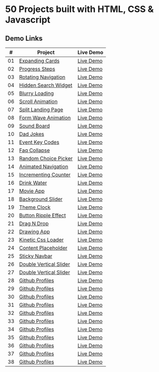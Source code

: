 # 50 Projects built with HTML, CSS & Javascript

## Demo Links

| #   | Project                                                                                                            | Live Demo                                                                                                 |
| --- | ------------------------------------------------------------------------------------------------------------------ | --------------------------------------------------------------------------------------------------------- |
| 01  | [Expanding Cards](https://github.com/ersinctky/50-projects-html-css-js/tree/main/01-expanding-cards)               | [Live Demo](https://ersinctky.github.io/50-projects-html-css-js/01-expanding-cards/index.html)            |
| 02  | [Progress Steps](https://github.com/ersinctky/50-projects-html-css-js/tree/main/02-progress-steps)                 | [Live Demo](https://ersinctky.github.io/50-projects-html-css-js/02-progress-steps/index.html)             |
| 03  | [Rotating Navigation](https://github.com/ersinctky/50-projects-html-css-js/tree/main/03-rotating-navigation)       | [Live Demo](https://ersinctky.github.io/50-projects-html-css-js/03-rotating-navigation/index.html)        |
| 04  | [Hidden Search Widget](https://github.com/ersinctky/50-projects-html-css-js/tree/main/04-hidden-search-widget)     | [Live Demo](https://ersinctky.github.io/50-projects-html-css-js/04-hidden-search-widget/index.html)       |
| 05  | [Blurry Loading](https://github.com/ersinctky/50-projects-html-css-js/tree/main/05-blurry-loading)                 | [Live Demo](https://ersinctky.github.io/50-projects-html-css-js/05-blurry-loading/index.html)             |
| 06  | [Scroll Animation](https://github.com/ersinctky/50-projects-html-css-js/tree/main/06-scroll-animation)             | [Live Demo](https://ersinctky.github.io/50-projects-html-css-js/06-scroll-animation/index.html)           |
| 07  | [Split Landing Page](https://github.com/ersinctky/50-projects-html-css-js/tree/main/07-split-landing-page)         | [Live Demo](https://ersinctky.github.io/50-projects-html-css-js/07-split-landing-page/index.html)         |
| 08  | [Form Wave Animation](https://github.com/ersinctky/50-projects-html-css-js/tree/main/08-form-wave-animation)       | [Live Demo](https://ersinctky.github.io/50-projects-html-css-js/08-form-wave-animation/index.html)        |
| 09  | [Sound Board](https://github.com/ersinctky/50-projects-html-css-js/tree/main/09-sound-board)                       | [Live Demo](https://ersinctky.github.io/50-projects-html-css-js/09-sound-board/index.html)                |
| 10  | [Dad Jokes](https://github.com/ersinctky/50-projects-html-css-js/tree/main/10-dad-jokes)                           | [Live Demo](https://ersinctky.github.io/50-projects-html-css-js/10-dad-jokes/index.html)                  |
| 11  | [Event Key Codes](https://github.com/ersinctky/50-projects-html-css-js/tree/main/11-event-key-codes)               | [Live Demo](https://ersinctky.github.io/50-projects-html-css-js/11-event-key-codes/index.html)            |
| 12  | [Faq Collapse](https://github.com/ersinctky/50-projects-html-css-js/tree/main/12-faq-collapse)                     | [Live Demo](https://ersinctky.github.io/50-projects-html-css-js/12-faq-collapse/index.html)               |
| 13  | [Random Choice Picker](https://github.com/ersinctky/50-projects-html-css-js/tree/main/13-random-choice-picker)     | [Live Demo](https://ersinctky.github.io/50-projects-html-css-js/13-random-choice-picker/index.html)       |
| 14  | [Animated Navigation](https://github.com/ersinctky/50-projects-html-css-js/tree/main/14-animated-navigation)       | [Live Demo](https://ersinctky.github.io/50-projects-html-css-js/14-animated-navigation/index.html)        |
| 15  | [Incrementing Counter](https://github.com/ersinctky/50-projects-html-css-js/tree/main/15-incrementing-counter)     | [Live Demo](https://ersinctky.github.io/50-projects-html-css-js/15-incrementing-counter/index.html)       |
| 16  | [Drink Water](https://github.com/ersinctky/50-projects-html-css-js/tree/main/16-drink-water)                       | [Live Demo](https://ersinctky.github.io/50-projects-html-css-js/16-drink-water/index.html)                |
| 17  | [Movie App](https://github.com/ersinctky/50-projects-html-css-js/tree/main/17-movie-app)                           | [Live Demo](https://ersinctky.github.io/50-projects-html-css-js/17-movie-app/index.html)                  |
| 18  | [Background Slider](https://github.com/ersinctky/50-projects-html-css-js/tree/main/18-background-slider)           | [Live Demo](https://ersinctky.github.io/50-projects-html-css-js/18-background-slider/index.html)          |
| 19  | [Theme Clock](https://github.com/ersinctky/50-projects-html-css-js/tree/main/19-theme-clock)                       | [Live Demo](https://ersinctky.github.io/50-projects-html-css-js/19-theme-clock/index.html)                |
| 20  | [Button Ripple Effect](https://github.com/ersinctky/50-projects-html-css-js/tree/main/20-button-ripple-effect)     | [Live Demo](https://ersinctky.github.io/50-projects-html-css-js/20-button-ripple-effect/index.html)       |
| 21  | [Drag N Drop](https://github.com/ersinctky/50-projects-html-css-js/tree/main/21-drag-n-drop)                       | [Live Demo](https://ersinctky.github.io/50-projects-html-css-js/21-drag-n-drop/index.html)                |
| 22  | [Drawing App](https://github.com/ersinctky/50-projects-html-css-js/tree/main/22-drawing-app)                       | [Live Demo](https://ersinctky.github.io/50-projects-html-css-js/22-drawing-app/index.html)                |
| 23  | [Kinetic Css Loader](https://github.com/ersinctky/50-projects-html-css-js/tree/main/23-kinetic-css-loader)         | [Live Demo](https://ersinctky.github.io/50-projects-html-css-js/23-kinetic-css-loader/index.html)         |
| 24  | [Content Placeholder](https://github.com/ersinctky/50-projects-html-css-js/tree/main/24-content-placeholder)       | [Live Demo](https://ersinctky.github.io/50-projects-html-css-js/24-content-placeholder/index.html)        |
| 25  | [Sticky Navbar](https://github.com/ersinctky/50-projects-html-css-js/tree/main/25-sticky-navbar)                   | [Live Demo](https://ersinctky.github.io/50-projects-html-css-js/25-sticky-navbar/index.html)              |
| 26  | [Double Vertical Slider](https://github.com/ersinctky/50-projects-html-css-js/tree/main/26-double-vertical-slider) | [Live Demo](https://ersinctky.github.io/50-projects-html-css-js/26-double-vertical-slider/index.html)     |
| 27  | [Double Vertical Slider](https://github.com/ersinctky/50-projects-html-css-js/tree/main/27-toast-notification)     | [Live Demo](https://ersinctky.github.io/50-projects-html-css-js/27-toast-notification/index.html)         |
| 28  | [Github Profiles](https://github.com/ersinctky/50-projects-html-css-js/tree/main/28-github-profiles)               | [Live Demo](https://ersinctky.github.io/50-projects-html-css-js/28-github-profiles/index.html)            |
| 29  | [Github Profiles](https://github.com/ersinctky/50-projects-html-css-js/tree/main/29-double-heart-click)            | [Live Demo](https://ersinctky.github.io/50-projects-html-css-js/29-double-heart-click/index.html)         |
| 30  | [Github Profiles](https://github.com/ersinctky/50-projects-html-css-js/tree/main/30-auto-text-effect)              | [Live Demo](https://ersinctky.github.io/50-projects-html-css-js/30-auto-text-effect/index.html)           |
| 31  | [Github Profiles](https://github.com/ersinctky/50-projects-html-css-js/tree/main/31-password-generator)            | [Live Demo](https://ersinctky.github.io/50-projects-html-css-js/31-password-generator/index.html)         |
| 32  | [Github Profiles](https://github.com/ersinctky/50-projects-html-css-js/tree/main/32-good-cheap-fast-checkboxes)    | [Live Demo](https://ersinctky.github.io/50-projects-html-css-js/32-good-cheap-fast-checkboxes/index.html) |
| 33  | [Github Profiles](https://github.com/ersinctky/50-projects-html-css-js/tree/main/33-notes-app)                     | [Live Demo](https://ersinctky.github.io/50-projects-html-css-js/33-notes-app/index.html)                  |
| 34  | [Github Profiles](https://github.com/ersinctky/50-projects-html-css-js/tree/main/34-animated-countdown)            | [Live Demo](https://ersinctky.github.io/50-projects-html-css-js/34-animated-countdown/index.html)         |
| 35  | [Github Profiles](https://github.com/ersinctky/50-projects-html-css-js/tree/main/35-image-carousel)                | [Live Demo](https://ersinctky.github.io/50-projects-html-css-js/35-image-carousel/index.html)             |
| 36  | [Github Profiles](https://github.com/ersinctky/50-projects-html-css-js/tree/main/36-hoverboard-effect)             | [Live Demo](https://ersinctky.github.io/50-projects-html-css-js/36-hoverboard-effect/index.html)          |
| 37  | [Github Profiles](https://github.com/ersinctky/50-projects-html-css-js/tree/main/37-pokedex)                       | [Live Demo](https://ersinctky.github.io/50-projects-html-css-js/37-pokedex/index.html)                    |
| 38  | [Github Profiles](https://github.com/ersinctky/50-projects-html-css-js/tree/main/38-mobile-tab-navigation)         | [Live Demo](https://ersinctky.github.io/50-projects-html-css-js/38-mobile-tab-navigation/index.html)      |
